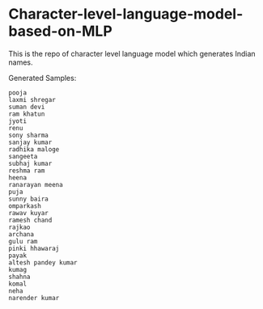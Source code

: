 # Character-level-language-model-based-on-MLP
This is the repo of character level language model which generates Indian names.

Generated Samples:

```
pooja
laxmi shregar
suman devi
ram khatun
jyoti
renu
sony sharma
sanjay kumar
radhika maloge
sangeeta
subhaj kumar
reshma ram
heena
ranarayan meena
puja
sunny baira
omparkash
rawav kuyar
ramesh chand
rajkao
archana
gulu ram
pinki hhawaraj
payak
altesh pandey kumar
kumag
shahna
komal
neha
narender kumar
```
